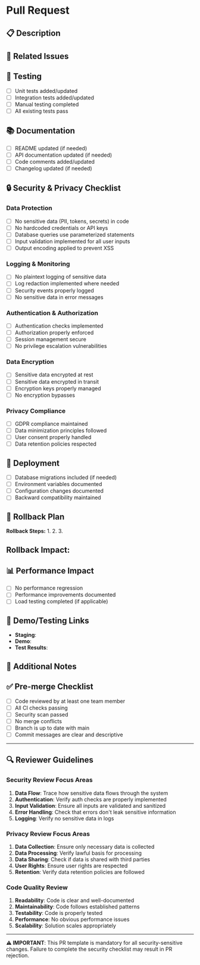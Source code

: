 # Pull Request

## 📋 Description
<!-- Provide a clear description of what this PR does -->

## 🔗 Related Issues
<!-- Link to related issues using "Fixes #123" or "Closes #123" -->

## 🧪 Testing
<!-- Describe how you tested this change -->

- [ ] Unit tests added/updated
- [ ] Integration tests added/updated
- [ ] Manual testing completed
- [ ] All existing tests pass

## 📚 Documentation
<!-- Describe any documentation changes -->

- [ ] README updated (if needed)
- [ ] API documentation updated (if needed)
- [ ] Code comments added/updated
- [ ] Changelog updated (if needed)

## 🔒 Security & Privacy Checklist
<!-- CRITICAL: All items must be checked for security-sensitive changes -->

### Data Protection
- [ ] No sensitive data (PII, tokens, secrets) in code
- [ ] No hardcoded credentials or API keys
- [ ] Database queries use parameterized statements
- [ ] Input validation implemented for all user inputs
- [ ] Output encoding applied to prevent XSS

### Logging & Monitoring
- [ ] No plaintext logging of sensitive data
- [ ] Log redaction implemented where needed
- [ ] Security events properly logged
- [ ] No sensitive data in error messages

### Authentication & Authorization
- [ ] Authentication checks implemented
- [ ] Authorization properly enforced
- [ ] Session management secure
- [ ] No privilege escalation vulnerabilities

### Data Encryption
- [ ] Sensitive data encrypted at rest
- [ ] Sensitive data encrypted in transit
- [ ] Encryption keys properly managed
- [ ] No encryption bypasses

### Privacy Compliance
- [ ] GDPR compliance maintained
- [ ] Data minimization principles followed
- [ ] User consent properly handled
- [ ] Data retention policies respected

## 🚀 Deployment
<!-- Describe deployment considerations -->

- [ ] Database migrations included (if needed)
- [ ] Environment variables documented
- [ ] Configuration changes documented
- [ ] Backward compatibility maintained

## 🔄 Rollback Plan
<!-- Describe how to rollback this change if needed -->

**Rollback Steps:**
1. 
2. 
3. 

**Rollback Impact:**
- 

## 📊 Performance Impact
<!-- Describe any performance implications -->

- [ ] No performance regression
- [ ] Performance improvements documented
- [ ] Load testing completed (if applicable)

## 🎯 Demo/Testing Links
<!-- Provide links to staging/demo environments -->

- **Staging**: 
- **Demo**: 
- **Test Results**: 

## 📝 Additional Notes
<!-- Any additional information for reviewers -->

## ✅ Pre-merge Checklist
<!-- Final checks before merging -->

- [ ] Code reviewed by at least one team member
- [ ] All CI checks passing
- [ ] Security scan passed
- [ ] No merge conflicts
- [ ] Branch is up to date with main
- [ ] Commit messages are clear and descriptive

---

## 🔍 Reviewer Guidelines

### Security Review Focus Areas
1. **Data Flow**: Trace how sensitive data flows through the system
2. **Authentication**: Verify auth checks are properly implemented
3. **Input Validation**: Ensure all inputs are validated and sanitized
4. **Error Handling**: Check that errors don't leak sensitive information
5. **Logging**: Verify no sensitive data in logs

### Privacy Review Focus Areas
1. **Data Collection**: Ensure only necessary data is collected
2. **Data Processing**: Verify lawful basis for processing
3. **Data Sharing**: Check if data is shared with third parties
4. **User Rights**: Ensure user rights are respected
5. **Retention**: Verify data retention policies are followed

### Code Quality Review
1. **Readability**: Code is clear and well-documented
2. **Maintainability**: Code follows established patterns
3. **Testability**: Code is properly tested
4. **Performance**: No obvious performance issues
5. **Scalability**: Solution scales appropriately

---

**⚠️ IMPORTANT**: This PR template is mandatory for all security-sensitive changes. Failure to complete the security checklist may result in PR rejection.
